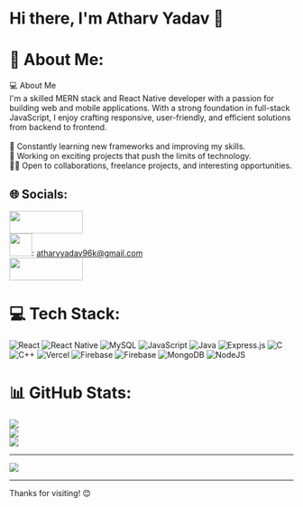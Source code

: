 # Hi there, I'm Atharv Yadav 👋
# 💫 About Me:
💻 About Me<br>I'm a skilled MERN stack and React Native developer with a passion for building web and mobile applications. With a strong foundation in full-stack JavaScript, I enjoy crafting responsive, user-friendly, and efficient solutions from backend to frontend.<br><br>🌱 Constantly learning new frameworks and improving my skills.<br>🚀 Working on exciting projects that push the limits of technology.<br>👨‍💻 Open to collaborations, freelance projects, and interesting opportunities.


## 🌐 Socials:
<a href="https://www.linkedin.com/in/atharv-yadav-a3306a25b/"><img src="https://img.shields.io/badge/LinkedIn-%230077B5.svg?logo=linkedin&logoColor=white" width="130" height="40"></a><br>
<a href="mailto:atharvyadav96k@gmail.com"><img src="https://cdn4.iconfinder.com/data/icons/social-media-logos-6/512/112-gmail_email_mail-512.png" width="40" height="40"></a>: atharvyadav96k@gmail.com <br>
<a href="https://leetcode.com/u/atharvyadav96k/"><img src="https://cdn.icon-icons.com/icons2/2530/PNG/512/leetcode_button_icon_151892.png" width="130" height="40"></a>

# 💻 Tech Stack:
![React](https://img.shields.io/badge/react-%2320232a.svg?style=for-the-badge&logo=react&logoColor=%2361DAFB) ![React Native](https://img.shields.io/badge/react_native-%2320232a.svg?style=for-the-badge&logo=react&logoColor=%2361DAFB) ![MySQL](https://img.shields.io/badge/mysql-4479A1.svg?style=for-the-badge&logo=mysql&logoColor=white) ![JavaScript](https://img.shields.io/badge/javascript-%23323330.svg?style=for-the-badge&logo=javascript&logoColor=%23F7DF1E) ![Java](https://img.shields.io/badge/java-%23ED8B00.svg?style=for-the-badge&logo=openjdk&logoColor=white) ![Express.js](https://img.shields.io/badge/express.js-%23404d59.svg?style=for-the-badge&logo=express&logoColor=%2361DAFB) ![C](https://img.shields.io/badge/c-%2300599C.svg?style=for-the-badge&logo=c&logoColor=white) ![C++](https://img.shields.io/badge/c++-%2300599C.svg?style=for-the-badge&logo=c%2B%2B&logoColor=white) ![Vercel](https://img.shields.io/badge/vercel-%23000000.svg?style=for-the-badge&logo=vercel&logoColor=white) ![Firebase](https://img.shields.io/badge/firebase-%23039BE5.svg?style=for-the-badge&logo=firebase) ![Firebase](https://img.shields.io/badge/firebase-a08021?style=for-the-badge&logo=firebase&logoColor=ffcd34) ![MongoDB](https://img.shields.io/badge/MongoDB-%234ea94b.svg?style=for-the-badge&logo=mongodb&logoColor=white) ![NodeJS](https://img.shields.io/badge/node.js-6DA55F?style=for-the-badge&logo=node.js&logoColor=white)
# 📊 GitHub Stats:
![](https://github-readme-stats.vercel.app/api?username=atharvyadav96k&theme=dark&hide_border=false&include_all_commits=true&count_private=false)<br/>
![](https://github-readme-streak-stats.herokuapp.com/?user=atharvyadav96k&theme=dark&hide_border=false)<br/>
![](https://github-readme-stats.vercel.app/api/top-langs/?username=atharvyadav96k&theme=dark&hide_border=false&include_all_commits=true&count_private=false&layout=compact)

---
[![](https://visitcount.itsvg.in/api?id=atharvyadav96k&icon=0&color=0)](https://visitcount.itsvg.in)

---

Thanks for visiting! 😊
